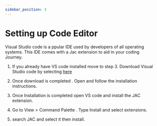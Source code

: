```yaml
---
sidebar_position: 3
---
```


# Setting up Code Editor
Visual Studio code is a ppular IDE used by developers of all operating systems. This IDE comes with a Jac extension to aid in your coding Journey.

1. If you already have VS code installed move to step 3. Download Visual Studio code by selecting [here](https://code.visualstudio.com/)

2. Once download is completed . Open and follow the installation instructions.

3. Once Installation is completed open VS code and install the JAC extension.

4.  Go to View > Command Palette . Type Install and select extensions.
5. search JAC and select it then install.
